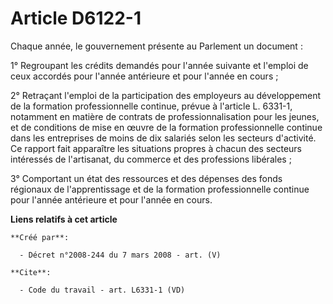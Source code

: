 # Article D6122-1

Chaque année, le gouvernement présente au Parlement un document : 

1° Regroupant les crédits demandés pour l'année suivante et l'emploi de ceux accordés pour l'année antérieure et pour l'année
en cours ; 

2° Retraçant l'emploi de la participation des employeurs au développement de la formation professionnelle continue, prévue à
l'article L. 6331-1, notamment en matière de contrats de professionnalisation pour les jeunes, et de conditions de mise en
œuvre de la formation professionnelle continue dans les entreprises de moins de dix salariés selon les secteurs d'activité.
Ce rapport fait apparaître les situations propres à chacun des secteurs intéressés de l'artisanat, du commerce et des
professions libérales ; 

3° Comportant un état des ressources et des dépenses des fonds régionaux de l'apprentissage et de la formation
professionnelle continue pour l'année antérieure et pour l'année en cours.

**Liens relatifs à cet article**

	**Créé par**:

	  - Décret n°2008-244 du 7 mars 2008 - art. (V)

	**Cite**:

	  - Code du travail - art. L6331-1 (VD)
